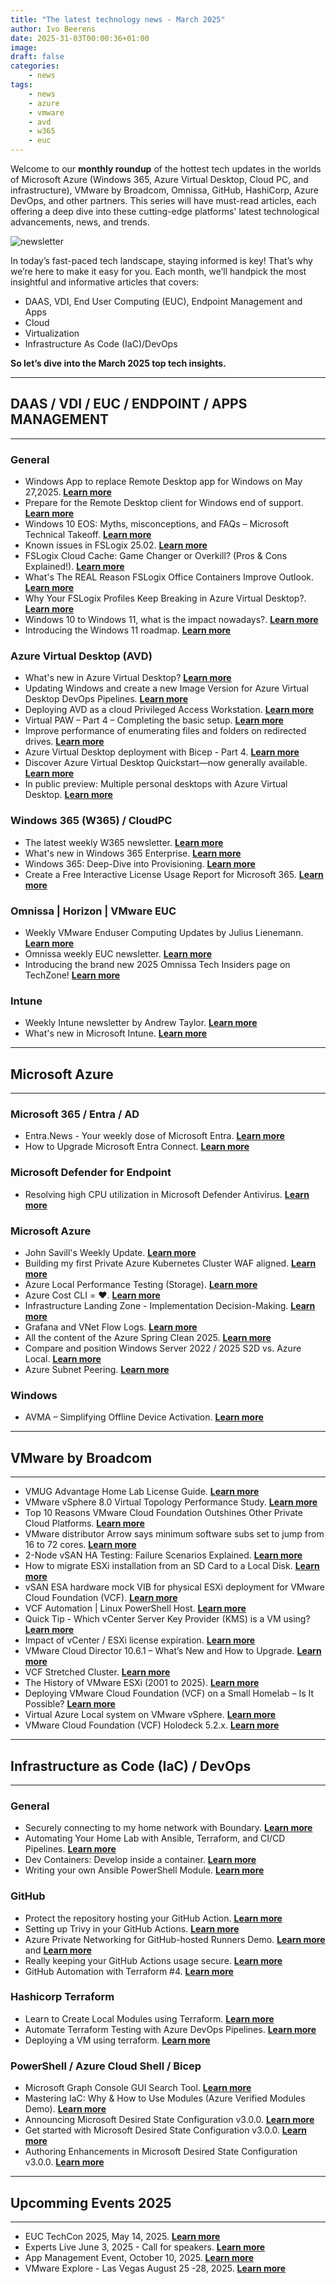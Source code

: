 ```yaml
---
title: "The latest technology news - March 2025"
author: Ivo Beerens
date: 2025-31-03T00:00:36+01:00
image: 
draft: false
categories:
    - news
tags:
    - news
    - azure
    - vmware
    - avd
    - w365
    - euc
---
```


Welcome to our **monthly roundup** of the hottest tech updates in the worlds of Microsoft Azure (Windows 365, Azure Virtual Desktop, Cloud PC, and infrastructure), VMware by Broadcom, Omnissa, GitHub, HashiCorp, Azure DevOps, and other partners. This series will have must-read articles, each offering a deep dive into these cutting-edge platforms' latest technological advancements, news, and trends.

![newsletter](images/march2025.jpeg)

In today’s fast-paced tech landscape, staying informed is key! That’s why we’re here to make it easy for you. Each month, we’ll handpick the most insightful and informative articles that covers:
- DAAS, VDI, End User Computing (EUC), Endpoint Management and Apps
- Cloud
- Virtualization
- Infrastructure As Code (IaC)/DevOps

**So let’s dive into the March 2025 top tech insights.**

---
## **DAAS / VDI / EUC / ENDPOINT / APPS MANAGEMENT**
---

### **General**

- Windows App to replace Remote Desktop app for Windows on May 27,2025. [**Learn more**](https://techcommunity.microsoft.com/blog/Windows-ITPro-blog/windows-app-to-replace-remote-desktop-app-for-windows/4390893)
- Prepare for the Remote Desktop client for Windows end of support. [**Learn more**](https://techcommunity.microsoft.com/blog/windows-itpro-blog/prepare-for-the-remote-desktop-client-for-windows-end-of-support/4397724)
- Windows 10 EOS: Myths, misconceptions, and FAQs – Microsoft Technical Takeoff. [**Learn more**](https://www.youtube.com/live/l3X76-1Gbg8?si=aYWzddoA2C8Te7vx)
- Known issues in FSLogix 25.02. [**Learn more**](https://techcommunity.microsoft.com/blog/fslogix-blog/known-issues-in-fslogix-25-02/4394069)
- FSLogix Cloud Cache: Game Changer or Overkill? (Pros & Cons Explained!). [**Learn more**](https://youtu.be/ehQgcZe9D8Q?si=UcgvsHUEj9_h-k1i)
- What's The REAL Reason FSLogix Office Containers Improve Outlook. [**Learn more**](https://youtu.be/vZcvz9bRo4c?si=flXJtYYKwwMoMWxC)
- Why Your FSLogix Profiles Keep Breaking in Azure Virtual Desktop?. [**Learn more**](https://youtu.be/6Xeb9bYsKP0?si=Tvy15fb-2jZlxg7r)
- Windows 10 to Windows 11, what is the impact nowadays?. [**Learn more**](https://www.go-euc.com/windows-10-to-windows-11-what-is-the-impact-nowadays/)
- Introducing the Windows 11 roadmap. [**Learn more**](https://techcommunity.microsoft.com/blog/windows-itpro-blog/introducing-the-windows-11-roadmap/4397783)

### **Azure Virtual Desktop (AVD)**
- What's new in Azure Virtual Desktop? [**Learn more**](https://learn.microsoft.com/en-us/azure/virtual-desktop/whats-new)
- Updating Windows and create a new Image Version for Azure Virtual Desktop DevOps Pipelines. [**Learn more**](https://blog.poffers.cloud/posts/2025-03-avd-articles/updating-windows-and-create-a-new-image-version-avd-automated/)
- Deploying AVD as a cloud Privileged Access Workstation. [**Learn more**](https://youtu.be/n1kew9Jq4Sk?si=ui00Vn-rccC78jaY)
- Virtual PAW – Part 4 – Completing the basic setup. [**Learn more**](https://www.andykemp.com/2025/03/23/virtual-paw-part-4-completing-the-basic-setup/)
- Improve performance of enumerating files and folders on redirected drives. [**Learn more**](https://learn.microsoft.com/en-us/azure/virtual-desktop/redirection-configure-drives-storage?tabs=intune&pivots=azure-virtual-desktop#improve-performance-of-enumerating-files-and-folders-on-redirected-drives)
- Azure Virtual Desktop deployment with Bicep - Part 4. [**Learn more**](https://www.cloudninja.nu/post/2025/03/avd-part4/)
- Discover Azure Virtual Desktop Quickstart—now generally available. [**Learn more**](https://techcommunity.microsoft.com/blog/AzureVirtualDesktopBlog/discover-azure-virtual-desktop-quickstart%E2%80%94now-generally-available/4394257)
- In public preview: Multiple personal desktops with Azure Virtual Desktop. [**Learn more**](https://techcommunity.microsoft.com/blog/azurevirtualdesktopblog/in-public-preview-multiple-personal-desktops-with-azure-virtual-desktop/4394696)

### **Windows 365 (W365) / CloudPC**
- The latest weekly W365 newsletter. [**Learn more**](https://w365community.com/)
- What's new in Windows 365 Enterprise. [**Learn more**](https://learn.microsoft.com/en-us/windows-365/enterprise/whats-new#week-of-december-17-2024)
- Windows 365: Deep-Dive into Provisioning. [**Learn more**](https://youtu.be/cEP3i2g4-EQ?si=CN-AGZui9H9HWxga)
- Create a Free Interactive License Usage Report for Microsoft 365. [**Learn more**](https://ourcloudnetwork.com/create-a-free-interactive-license-usage-report-for-microsoft-365/)

### **Omnissa | Horizon | VMware EUC**
- Weekly VMware Enduser Computing Updates by Julius Lienemann. [**Learn more**](https://juliuslienemann.wordpress.com/)
- Omnissa weekly EUC newsletter. [**Learn more**](https://blog.simonelberts.nl/)
- Introducing the brand new 2025 Omnissa Tech Insiders page on TechZone! [**Learn more**](https://community.omnissa.com/forums/topic/69832-introducing-the-brand-new-2025-omnissa-tech-insiders-page-on-techzone/)

### **Intune**
- Weekly Intune newsletter by Andrew Taylor. [**Learn more**](https://andrewstaylor.com/category/newsletter/)
- What's new in Microsoft Intune. [**Learn more**](https://learn.microsoft.com/en-us/mem/intune/fundamentals/whats-new)

---
## **Microsoft Azure**
---
### **Microsoft 365 / Entra / AD**
- Entra.News - Your weekly dose of Microsoft Entra. [**Learn more**](https://entra.news/)
- How to Upgrade Microsoft Entra Connect. [**Learn more**](https://www.alitajran.com/upgrade-microsoft-entra-connect/)

### **Microsoft Defender for Endpoint**
- Resolving high CPU utilization in Microsoft Defender Antivirus. [**Learn more**](https://youtu.be/OErWturJrRI?si=twaaO-57DMClULzW)


### **Microsoft Azure**
- John Savill's Weekly Update. [**Learn more**](https://www.youtube.com/playlist?list=PLlVtbbG169nGL0hj1CeL2Zjmr73SmXIpc)
- Building my first Private Azure Kubernetes Cluster WAF aligned. [**Learn more**](https://blog.poffers.cloud/posts/2025-03-azure-aks/building-my-first-private-azure-kubernetes-cluster-waf-aligned/#Community)
- Azure Local Performance Testing (Storage). [**Learn more**](https://www.auxiliumtechtalk.com/post/azure-local-performance-testing-storage)
- Azure Cost CLI = ❤️. [**Learn more**](https://cloudtips.nl/azure-cost-cli-%EF%B8%8F-05a6805b3945)
- Infrastructure Landing Zone - Implementation Decision-Making. [**Learn more**](https://techcommunity.microsoft.com/blog/azureinfrastructureblog/infrastructure-landing-zone---implementation-decision-making/4386520)
- Grafana and VNet Flow Logs. [**Learn more**](https://blog.cloudtrooper.net/2025/03/20/grafana-and-vnet-flow-logs/)
- All the content of the Azure Spring Clean 2025. [**Learn more**](https://www.azurespringclean.com/)
- Compare and position Windows Server 2022 / 2025 S2D vs. Azure Local. [**Learn more**](https://onedrive.live.com/edit?id=CF2986DFDDDDF194!s9a51c685a8b44253b6cb9ceb98d9fd62&resid=CF2986DFDDDDF194!s9a51c685a8b44253b6cb9ceb98d9fd62&cid=cf2986dfddddf194&ithint=file%2Cpptx&redeem=aHR0cHM6Ly8xZHJ2Lm1zL3AvYy9jZjI5ODZkZmRkZGRmMTk0L0VZWEdVWnEwcUZOQ3RzdWM2NWpaX1dJQnNoWnlmTkV5NkJUMGFEdnNUMU9NSnc_ZT1EdmhxTDI&migratedtospo=true&wdo=2)
- Azure Subnet Peering. [**Learn more**](https://techcommunity.microsoft.com/blog/azurenetworkingblog/subnet-peering/4397640)

### **Windows**
- AVMA – Simplifying Offline Device Activation. [**Learn more**](https://hartiga.de/azure/offline-device-activation-with-avma/?no_cache=1)

---
## **VMware by Broadcom**
---
- VMUG Advantage Home Lab License Guide. [**Learn more**](https://blogs.vmware.com/code/2025/03/19/vmug-advantage-home-lab-license-guide/?utm_medium=CMTYsocial&utm_source=CMTYAdvocacy)
- VMware vSphere 8.0 Virtual Topology Performance Study. [**Learn more**](https://www.vmware.com/docs/vsphere8-virtual-topology-perf)
- Top 10 Reasons VMware Cloud Foundation Outshines Other Private Cloud Platforms. [**Learn more**](https://blogs.vmware.com/cloud-foundation/2025/03/13/top-10-reasons-vmware-cloud-foundation-outshines-other-private-cloud-platforms/)
- VMware distributor Arrow says minimum software subs set to jump from 16 to 72 cores. [**Learn more**](https://www.theregister.com/2025/03/28/arrow_vmware_licensing_change)
- 2-Node vSAN HA Testing: Failure Scenarios Explained. [**Learn more**](https://vxworld.co.uk/2025/03/28/2-node-vsan-ha-testing-failure-scenarios-explained/?utm_source=linkedin&utm_medium=jetpack_social)
- How to migrate ESXi installation from an SD Card to a Local Disk. [**Learn more**](https://www.provirtualzone.com/how-to-migrate-esxi-installation-from-an-sd-card-to-a-local-disk/)
- vSAN ESA hardware mock VIB for physical ESXi deployment for VMware Cloud Foundation (VCF). [**Learn more**](https://williamlam.com/2025/02/vsan-esa-hardware-mock-vib-for-physical-esxi-deployment-for-vmware-cloud-foundation-vcf.html)
- VCF Automation | Linux PowerShell Host. [**Learn more**](https://www.vcrocs.info/powercli-orchestrator-linux-powershell-host/)
- Quick Tip - Which vCenter Server Key Provider (KMS) is a VM using? [**Learn more**](https://williamlam.com/2025/03/quick-tip-which-vcenter-server-key-provider-kms-is-a-vm-using.html)
- Impact of vCenter / ESXi license expiration. 
[**Learn more**](https://knowledge.broadcom.com/external/article/391605)
- VMware Cloud Director 10.6.1 – What’s New and How to Upgrade. [**Learn more**](https://www.provirtualzone.com/vmware-cloud-director-10-6-1-whats-new-and-how-to-upgrade/)
- VCF Stretched Cluster. [**Learn more**](https://sdn-warrior.org/posts/vcf-stretched-cluster/)
- The History of VMware ESXi (2001 to 2025). [**Learn more**](https://virtualg.uk/the-history-of-vmware-esxi-2001-to-2025/)
- Deploying VMware Cloud Foundation (VCF) on a Small Homelab – Is It Possible? [**Learn more**](https://ps-cloudlabs.com/post/automated-vcf-deployment/)
- Virtual Azure Local system on VMware vSphere. [**Learn more**](https://blog.graa.dev/AzureLocal-NestedDeploymentTips)
- VMware Cloud Foundation (VCF) Holodeck 5.2.x. [**Learn more**](https://www.vmware.com/docs/vmw-vcf-holodeck-v52-setup)

---
## **Infrastructure as Code (IaC) / DevOps**
---

### **General**
- Securely connecting to my home network with Boundary. [**Learn more**](https://medium.com/hashicorp-engineering/securely-connecting-to-my-home-network-with-boundary-6b832576d521)
- Automating Your Home Lab with Ansible, Terraform, and CI/CD Pipelines. [**Learn more**](https://www.virtualizationhowto.com/2025/03/automating-your-home-lab-with-ansible-terraform-and-ci-cd-pipelines/)
- Dev Containers: Develop inside a container. [**Learn more**](https://marcogerber.ch/dev-containers-develop-inside-a-container/)
- Writing your own Ansible PowerShell Module. [**Learn more**](https://youtu.be/t28guLbd56U?si=DevB0OU8Y6XJ8PyY)

### **GitHub**
- Protect the repository hosting your GitHub Action. [**Learn more**](https://jessehouwing.net/protect-the-repository-hosting-your-github-action/)
- Setting up Trivy in your GitHub Actions. [**Learn more**](https://thomasthornton.cloud/2025/03/18/setting-up-trivy-in-your-github-actions/)
- Azure Private Networking for GitHub-hosted Runners Demo. [**Learn more**](https://github.com/matsest/gh-runner-az-private-network-demo) and [**Learn more**](https://docs.github.com/en/enterprise-cloud@latest/organizations/managing-organization-settings/about-azure-private-networking-for-github-hosted-runners-in-your-organization)
- Really keeping your GitHub Actions usage secure. [**Learn more**](https://www.linkedin.com/pulse/really-keeping-your-github-actions-usage-secure-rob-bos-oc4qe/?trackingId=SLtcusCySBuaokVRMHTbuQ%3D%3D)
- GitHub Automation with Terraform #4. [**Learn more**](https://www.linkedin.com/pulse/github-automation-terraform-4-stu-mace-o83oc/?trackingId=%2B9nreufbQ3ubZZUx6jBezQ%3D%3D)

### **Hashicorp Terraform**
- Learn to Create Local Modules using Terraform. [**Learn more**](https://youtu.be/O5-i-9yZD_A?si=_66rZ2Y_Ge6KSFQr)
- Automate Terraform Testing with Azure DevOps Pipelines. [**Learn more**](https://skundunotes.com/2025/01/22/automate-terraform-testing-with-azure-devops-pipelines/)
- Deploying a VM using terraform. [**Learn more**](https://vminfrastructure.com/2025/03/11/deploying-a-vm-using-terraform/)

### **PowerShell / Azure Cloud Shell / Bicep**

- Microsoft Graph Console GUI Search Tool. [**Learn more**](https://github.com/jorgeasaurus/MgConsoleGuiGraphSearch)
- Mastering IaC: Why & How to Use Modules (Azure Verified Modules Demo). [**Learn more**](https://youtu.be/zhbdo5T7ZeI?si=VLLDdAXD8F10I6vX)
- Announcing Microsoft Desired State Configuration v3.0.0. [**Learn more**](https://devblogs.microsoft.com/powershell/announcing-dsc-v3/)
- Get started with Microsoft Desired State Configuration v3.0.0. [**Learn more**](https://devblogs.microsoft.com/powershell/get-started-with-dsc-v3/)
- Authoring Enhancements in Microsoft Desired State Configuration v3.0.0. [**Learn more**](https://devblogs.microsoft.com/powershell/enhanced-authoring-with-dsc-v3/)

---
## **Upcomming Events 2025**
---
- EUC TechCon 2025, May 14, 2025. [**Learn more**](https://www.eventbrite.nl/e/tickets-euc-techcon-2025-1269318569009)
- Experts Live June 3, 2025 - Call for speakers. [**Learn more**](https://www.expertslive.nl/call-for-sessions/)
- App Management Event, October 10, 2025. [**Learn more**](https://appmanagevent.com/)
- VMware Explore - Las Vegas August 25 -28, 2025. [**Learn more**](https://www.vmware.com/explore/us)
